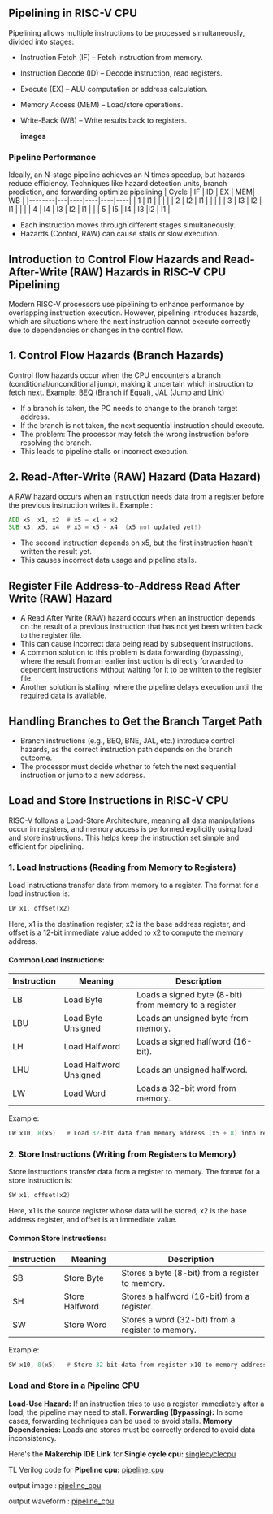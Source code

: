 ## Pipelining in RISC-V CPU
Pipelining allows multiple instructions to be processed simultaneously, divided into stages:
- Instruction Fetch (IF) – Fetch instruction from memory.
- Instruction Decode (ID) – Decode instruction, read registers.
- Execute (EX) – ALU computation or address calculation.
- Memory Access (MEM) – Load/store operations.
- Write-Back (WB) – Write results back to registers.

  **images**
### Pipeline Performance
Ideally, an N-stage pipeline achieves an N times speedup, but hazards reduce efficiency.
Techniques like hazard detection units, branch prediction, and forwarding optimize pipelining
| Cycle | IF | ID | EX | MEM| WB |
|--------|---|----|----|----|----|
| 1 | I1 | | | |
| 2 | I2 | I1 |  | | |
| 3 | I3 | I2 | I1 | | |
| 4 | I4 | I3 | I2 | I1 | |
| 5 | I5 | I4 | I3 |I2 | I1 |
- Each instruction moves through different stages simultaneously.
- Hazards (Control, RAW) can cause stalls or slow execution.

## Introduction to Control Flow Hazards and Read-After-Write (RAW) Hazards in RISC-V CPU Pipelining
Modern RISC-V processors use pipelining to enhance performance by overlapping instruction execution. However, pipelining introduces hazards, which are situations where the next instruction cannot execute correctly due to dependencies or changes in the control flow.

## 1. Control Flow Hazards (Branch Hazards)
Control flow hazards occur when the CPU encounters a branch (conditional/unconditional jump), making it uncertain which instruction to fetch next.
Example: BEQ (Branch if Equal), JAL (Jump and Link)
- If a branch is taken, the PC needs to change to the branch target address.
- If the branch is not taken, the next sequential instruction should execute.
- The problem: The processor may fetch the wrong instruction before resolving the branch.
- This leads to pipeline stalls or incorrect execution.
## 2. Read-After-Write (RAW) Hazard (Data Hazard)
A RAW hazard occurs when an instruction needs data from a register before the previous instruction writes it.
Example :
```asm
ADD x5, x1, x2  # x5 = x1 + x2
SUB x3, x5, x4  # x3 = x5 - x4  (x5 not updated yet!)
```
- The second instruction depends on x5, but the first instruction hasn't written the result yet.
- This causes incorrect data usage and pipeline stalls.

## Register File Address-to-Address Read After Write (RAW) Hazard
- A Read After Write (RAW) hazard occurs when an instruction depends on the result of a previous instruction that has not yet been written back to the register file.
- This can cause incorrect data being read by subsequent instructions.
- A common solution to this problem is data forwarding (bypassing), where the result from an earlier instruction is directly forwarded to dependent instructions without waiting for it to be written to the register file.
- Another solution is stalling, where the pipeline delays execution until the required data is available.

## Handling Branches to Get the Branch Target Path
- Branch instructions (e.g., BEQ, BNE, JAL, etc.) introduce control hazards, as the correct instruction path depends on the branch outcome.
- The processor must decide whether to fetch the next sequential instruction or jump to a new address.

## Load and Store Instructions in RISC-V CPU
RISC-V follows a Load-Store Architecture, meaning all data manipulations occur in registers, and memory access is performed explicitly using load and store instructions. This helps keep the instruction set simple and efficient for pipelining.

### 1. Load Instructions (Reading from Memory to Registers)
Load instructions transfer data from memory to a register. The format for a load instruction is:
```asm
LW x1, offset(x2)
```
Here, x1 is the destination register, x2 is the base address register, and offset is a 12-bit immediate value added to x2 to compute the memory address.

#### Common Load Instructions:
|Instruction|	Meaning	|Description|
|-----------|---------|-----------|
|LB|	Load Byte|	Loads a signed byte (8-bit) from memory to a register|
|LBU |	Load Byte Unsigned|	Loads an unsigned byte from memory.|
|LH|	Load Halfword|	Loads a signed halfword (16-bit).|
|LHU|	Load Halfword Unsigned|	Loads an unsigned halfword.|
|LW|	Load Word|	Loads a 32-bit word from memory.|
Example:
```asm
LW x10, 8(x5)   # Load 32-bit data from memory address (x5 + 8) into register x10
```
### 2. Store Instructions (Writing from Registers to Memory)
Store instructions transfer data from a register to memory. The format for a store instruction is:
```asm
SW x1, offset(x2)
```
Here, x1 is the source register whose data will be stored, x2 is the base address register, and offset is an immediate value.

#### Common Store Instructions:
|Instruction|	Meaning	|Description|
|-----------|---------|-----------|
|SB|	Store Byte	|Stores a byte (8-bit) from a register to memory.|
|SH|	Store Halfword|	Stores a halfword (16-bit) from a register.|
|SW|	Store Word|	Stores a word (32-bit) from a register to memory.|
Example:
```asm
SW x10, 8(x5)   # Store 32-bit data from register x10 to memory address (x5 + 8)
```

###  Load and Store in a Pipeline CPU
**Load-Use Hazard:** If an instruction tries to use a register immediately after a load, the pipeline may need to stall.
**Forwarding (Bypassing):** In some cases, forwarding techniques can be used to avoid stalls.
**Memory Dependencies:** Loads and stores must be correctly ordered to avoid data inconsistency.

Here's the **Makerchip IDE Link** for **Single cycle cpu:** [singlecyclecpu](https://www.makerchip.com/sandbox/0xkfJhwp9/0P1hKo4)

TL Verilog code for **Pipeline cpu:**   [pipeline_cpu](pipeline_cpu.tlv)


output image : [pipeline_cpu](./images/pipeline_cpu.png)

output waveform : [pipeline_cpu](./images/output_waveform_pipeline_cpu.jpg)


